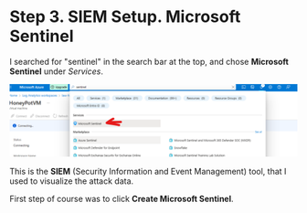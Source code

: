 # Step 3. SIEM Setup. Microsoft Sentinel

I searched for "sentinel" in the search bar at the top, and chose **Microsoft Sentinel** under *Services*.

![screenshot of searching for sentinel](https://github.com/ZeroTrustAccess/Honeypot/blob/main/step3_sen1.png)

This is the **SIEM** (Security Information and Event Management) tool, that I used to visualize the attack data.

First step of course was to click **Create Microsoft Sentinel**.

